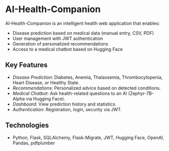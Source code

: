 # AI-Health-Companion

AI-Health-Companion is an intelligent health web application that enables:
- Disease prediction based on medical data (manual entry, CSV, PDF)
- User management with JWT authentication
- Generation of personalized recommendations
- Access to a medical chatbot based on Hugging Face

## Key Features

- *Disease Prediction*: Diabetes, Anemia, Thalassemia, Thrombocytopenia, Heart Disease, or Healthy State.
- *Recommendations*: Personalized advice based on detected conditions.
- *Medical Chatbot*: Ask health-related questions to an AI (Zephyr-7B-Alpha via Hugging Face).
- *Dashboard*: View prediction history and statistics.
- *Authentication*: Registration, login, security via JWT.

## Technologies

- Python, Flask, SQLAlchemy, Flask-Migrate, JWT, Hugging Face, OpenAI, Pandas, pdfplumber
